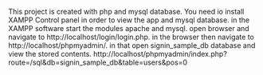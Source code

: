 This project is created with php and mysql database.
You need io install XAMPP Control panel in order to view the app and mysql database.
in the XAMPP software start the modules apache and mysql. 
open browser and navigate to http://localhost/login/login.php.
in the browser then navigate to http://localhost/phpmyadmin/.
in that open signin_sample_db database and view the stored contents.
http://localhost/phpmyadmin/index.php?route=/sql&db=signin_sample_db&table=users&pos=0
